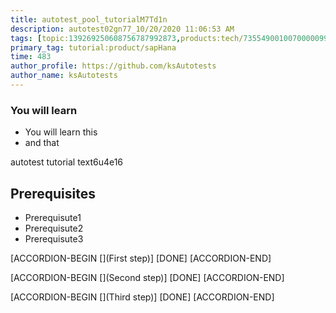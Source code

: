 ```yaml
---
title: autotest_pool_tutorialM7Td1n
description: autotest02gn77_10/20/2020 11:06:53 AM
tags: [topic:139269250608756787992873,products:tech/73554900100700000996,tutorial:experience/advanced]
primary_tag: tutorial:product/sapHana
time: 483
author_profile: https://github.com/ksAutotests
author_name: ksAutotests
---
```

### You will learn
- You will learn this
- and that

autotest tutorial text6u4e16

## Prerequisites
- Prerequisute1
- Prerequisute2
- Prerequisute3

[ACCORDION-BEGIN [](First step)]
[DONE]
[ACCORDION-END]

[ACCORDION-BEGIN [](Second step)]
[DONE]
[ACCORDION-END]

[ACCORDION-BEGIN [](Third step)]
[DONE]
[ACCORDION-END]

